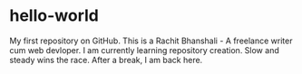 # hello-world
My first repository on GitHub.
This is a Rachit Bhanshali - A freelance writer cum web devloper.
I am currently learning repository creation.
Slow and steady wins the race.
After a break, I am back here.
